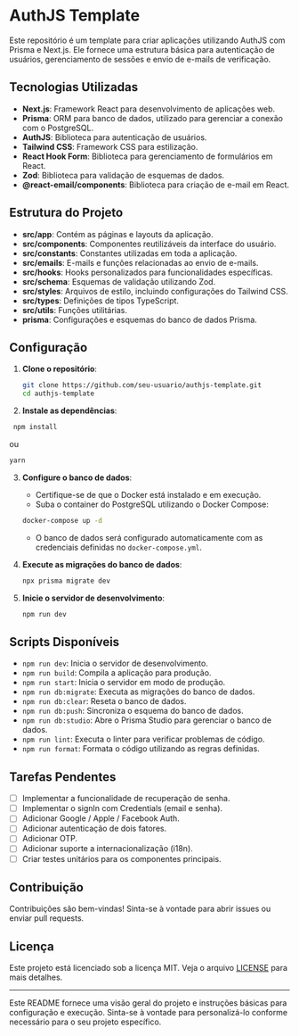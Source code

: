 # AuthJS Template

Este repositório é um template para criar aplicações utilizando AuthJS com Prisma e Next.js. Ele fornece uma estrutura básica para autenticação de usuários, gerenciamento de sessões e envio de e-mails de verificação.

## Tecnologias Utilizadas

- **Next.js**: Framework React para desenvolvimento de aplicações web.
- **Prisma**: ORM para banco de dados, utilizado para gerenciar a conexão com o PostgreSQL.
- **AuthJS**: Biblioteca para autenticação de usuários.
- **Tailwind CSS**: Framework CSS para estilização.
- **React Hook Form**: Biblioteca para gerenciamento de formulários em React.
- **Zod**: Biblioteca para validação de esquemas de dados.
- **@react-email/components**: Biblioteca para criação de e-mail em React.

## Estrutura do Projeto

- **src/app**: Contém as páginas e layouts da aplicação.
- **src/components**: Componentes reutilizáveis da interface do usuário.
- **src/constants**: Constantes utilizadas em toda a aplicação.
- **src/emails**: E-mails e funções relacionadas ao envio de e-mails.
- **src/hooks**: Hooks personalizados para funcionalidades específicas.
- **src/schema**: Esquemas de validação utilizando Zod.
- **src/styles**: Arquivos de estilo, incluindo configurações do Tailwind CSS.
- **src/types**: Definições de tipos TypeScript.
- **src/utils**: Funções utilitárias.
- **prisma**: Configurações e esquemas do banco de dados Prisma.

## Configuração

1. **Clone o repositório**:

   ```bash
   git clone https://github.com/seu-usuario/authjs-template.git
   cd authjs-template
   ```

2. **Instale as dependências**:

```bash
 npm install
```

ou

```bash
yarn
```

3. **Configure o banco de dados**:

   - Certifique-se de que o Docker está instalado e em execução.
   - Suba o container do PostgreSQL utilizando o Docker Compose:

   ```bash
   docker-compose up -d
   ```

   - O banco de dados será configurado automaticamente com as credenciais definidas no `docker-compose.yml`.

4. **Execute as migrações do banco de dados**:

   ```bash
   npx prisma migrate dev
   ```

5. **Inicie o servidor de desenvolvimento**:
   ```bash
   npm run dev
   ```

## Scripts Disponíveis

- `npm run dev`: Inicia o servidor de desenvolvimento.
- `npm run build`: Compila a aplicação para produção.
- `npm run start`: Inicia o servidor em modo de produção.
- `npm run db:migrate`: Executa as migrações do banco de dados.
- `npm run db:clear`: Reseta o banco de dados.
- `npm run db:push`: Sincroniza o esquema do banco de dados.
- `npm run db:studio`: Abre o Prisma Studio para gerenciar o banco de dados.
- `npm run lint`: Executa o linter para verificar problemas de código.
- `npm run format`: Formata o código utilizando as regras definidas.

## Tarefas Pendentes

- [ ] Implementar a funcionalidade de recuperação de senha.
- [ ] Implementar o signIn com Credentials (email e senha).
- [ ] Adicionar Google / Apple / Facebook Auth.
- [ ] Adicionar autenticação de dois fatores.
- [ ] Adicionar OTP.
- [ ] Adicionar suporte a internacionalização (i18n).
- [ ] Criar testes unitários para os componentes principais.

## Contribuição

Contribuições são bem-vindas! Sinta-se à vontade para abrir issues ou enviar pull requests.

## Licença

Este projeto está licenciado sob a licença MIT. Veja o arquivo [LICENSE](LICENSE) para mais detalhes.

---

Este README fornece uma visão geral do projeto e instruções básicas para configuração e execução. Sinta-se à vontade para personalizá-lo conforme necessário para o seu projeto específico.
